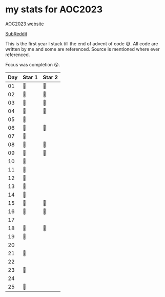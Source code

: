 # my stats for AOC2023
[AOC2023 website](https://adventofcode.com/2023)

[SubReddit](https://www.reddit.com/r/adventofcode/)

This is the first year I stuck till the end of advent of code 😅. All code are written by me and some are referenced. Source is mentioned where ever referenced.

Focus was completion 😵.

| Day| Star 1| Star 2|
| -- | --- | --- |
| 01 | 🌟  | 🌟  |
| 02 | 🌟  | 🌟  |
| 03 | 🌟  | 🌟  |
| 04 | 🌟  | 🌟  |
| 05 | 🌟  |     |
| 06 | 🌟  | 🌟  |
| 07 | 🌟  |     |
| 08 | 🌟  | 🌟  |
| 09 | 🌟  | 🌟  |
| 10 | 🌟  |     |
| 11 | 🌟  |     |
| 12 | 🌟  |     |
| 13 | 🌟  |     |
| 14 | 🌟  |     |
| 15 | 🌟  | 🌟  |
| 16 | 🌟  | 🌟  |
| 17 |     |     |
| 18 | 🌟  | 🌟  |
| 19 | 🌟  |     |
| 20 |     |     |
| 21 | 🌟  |     |
| 22 |     |     |
| 23 | 🌟  |     |
| 24 |     |     |
| 25 | 🌟  |     |